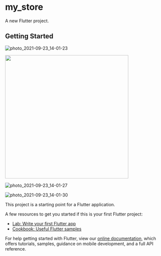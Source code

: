 # my_store

A new Flutter project.

## Getting Started

![photo_2021-09-23_14-01-23](https://user-images.githubusercontent.com/42090580/134498274-ccf344fd-7321-40ce-83ba-ee2a92537c0f.jpg)

 <img src="https://user-images.githubusercontent.com/42090580/134498274-ccf344fd-7321-40ce-83ba-ee2a92537c0f.jpg" width="400" height="400">

![photo_2021-09-23_14-01-27](https://user-images.githubusercontent.com/42090580/134498297-d50172ef-57c2-4da2-b41c-09f6225507e9.jpg)

![photo_2021-09-23_14-01-30](https://user-images.githubusercontent.com/42090580/134498300-cc9d0d6a-2d88-4ef1-83f7-3b3112921dde.jpg)

This project is a starting point for a Flutter application.

A few resources to get you started if this is your first Flutter project:

- [Lab: Write your first Flutter app](https://flutter.dev/docs/get-started/codelab)
- [Cookbook: Useful Flutter samples](https://flutter.dev/docs/cookbook)

For help getting started with Flutter, view our
[online documentation](https://flutter.dev/docs), which offers tutorials,
samples, guidance on mobile development, and a full API reference.
